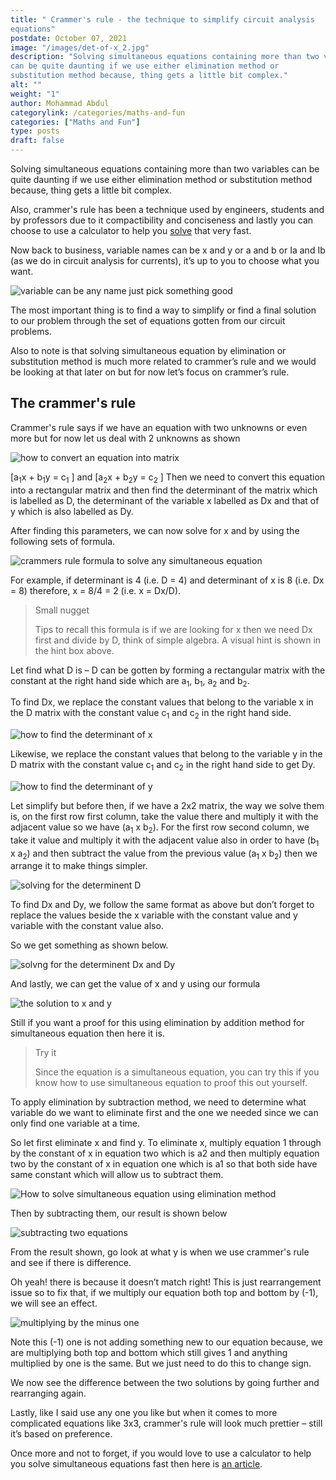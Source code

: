 ```yaml
---
title: " Crammer's rule - the technique to simplify circuit analysis
equations"
postdate: October 07, 2021
image: "/images/det-of-x_2.jpg"
description: "Solving simultaneous equations containing more than two variables
can be quite daunting if we use either elimination method or
substitution method because, thing gets a little bit complex."
alt: ""
weight: "1"
author: Mohammad Abdul
categorylink: /categories/maths-and-fun
categories: ["Maths and Fun"]
type: posts
draft: false
---
```


<div class="content">

<p>
Solving simultaneous equations containing more than two variables
can be quite daunting if we use either elimination method or
substitution method because, thing gets a little bit complex. </p>
<p>Also,
crammer's rule has been a technique used by engineers, 
students and by professors due to it compactibility and conciseness and lastly you can choose to use a calculator to help you 
<a href="/more-resource/how-to-solve-equation-using-calculator.html" class="links-to-article">solve</a> that very fast.
</p>
<p>
Now back to business, variable names can be x and y or a and b or Ia
and Ib (as we do in circuit analysis for currents), it’s up to you
to choose what you want.
</p>
<img loading="lazy" src="/images/varnames_4.jpg" alt="variable can be any name just pick something good" />

<p>
The most important thing is to find a way to simplify or find a
final solution to our problem through the set of equations gotten
from our circuit problems.
</p>

<p>
Also to note is that solving simultaneous equation by elimination or
substitution method is much more related to crammer’s rule and we
would be looking at that later on but for now let’s focus on
crammer’s rule.
</p>
<h2>The crammer's rule</h2>
<p>
Crammer's rule says if we have an equation with two unknowns or even
more but for now let us deal with 2 unknowns as shown
</p>
<img loading="lazy" src="/images/crammersconvert_2.jpg" alt="how to convert an equation into matrix" />
<p>
[a<sub>1</sub>x + b<sub>1</sub>y = c<sub>1</sub> ] and
[a<sub>2</sub>x + b<sub>2</sub>y = c<sub>2</sub> ] Then we need to
convert this equation into a rectangular matrix and then find the
determinant of the matrix which is labelled as D, the determinant of the variable x labelled as Dx and that of y which is also labelled as Dy.
</p>
<p>
After finding this parameters, we can now solve for x and by using the
following sets of formula.
</p>
<img loading="lazy" src="/images/crammeesformula_1.jpg" alt="crammers rule formula to solve any simultaneous equation" />
<p>
For example, if determinant is 4 (i.e. D = 4) and determinant of x
is 8 (i.e. Dx = 8) therefore, x = 8/4 = 2 (i.e. x = Dx/D).
</p>
<blockquote class="blockquote">
<p class="little-nugget">Small nugget</p>
<p class="quote-text">
Tips to recall this formula is if we are looking for x then we
need Dx first and divide by D, think of simple algebra. A visual hint is shown in the hint box above.
</p>
</blockquote>
<p>
Let find what D is – D can be gotten by forming a rectangular matrix
with the constant at the right hand side which are a<sub>1</sub>,
b<sub>1</sub>, a<sub>2</sub> and b<sub>2</sub>.
</p>

<p>
To find Dx, we replace the constant values that belong to the
variable x in the D matrix with the constant value c<sub>1</sub> and
c<sub>2</sub> in the right hand side.
</p>
<img loading="lazy" src="/images/det-of-x_2.jpg" alt="how to find the determinant of x" />
<p>
Likewise, we replace the constant values that belong to the variable
y in the D matrix with the constant value c<sub>1</sub> and c<sub>2</sub>
in the right hand side to get Dy.
</p>
<img loading="lazy" src="/images/detofy_2 (1).jpg" alt="how to find the determinant of y" />
<p>
Let simplify but before then, if we have a 2x2 matrix, the way we
solve them is, on the first row first column, take the value there
and multiply it with the adjacent value so we have (a<sub>1</sub> x
b<sub>2</sub>). For the first row second column, we take it value
and multiply it with the adjacent value also in order to have (b<sub>1</sub>
x a<sub>2</sub>) and then subtract the value from the previous value
(a<sub>1</sub> x b<sub>2</sub>) then we arrange it to make things
simpler.
</p>
<img loading="lazy" src="/images/solve-d_2.jpg" alt="solving for the determinent D" />
<p>
To find Dx and Dy, we follow the same format as above but don’t
forget to replace the values beside the x variable with the constant
value and y variable with the constant value also.
</p>
<p>So we get something as shown below.</p>
<img loading="lazy" src="/images/solvedxdy_2.jpg" alt="solvng for the determinent Dx and Dy" />
<p>And lastly, we can get the value of x and y using our formula</p>
<img loading="lazy" src="/images/lastlyxy_2.jpg" alt="the solution to x and y" />
<p>
Still if you want a proof for this using elimination by addition
method for simultaneous equation then here it is.
</p>
<blockquote class="blockquote">
<p class="little-nugget">Try it</p>
<p class="quote-text">
Since the equation is a simultaneous equation, you can try this if
you know how to use simultaneous equation to proof this out
yourself.
</p>
</blockquote>

<p>
To apply elimination by subtraction method, we need to determine
what variable do we want to eliminate first and the one we needed
since we can only find one variable at a time.
</p>
<p>
So let first eliminate x and find y. To eliminate x, multiply
equation 1 through by the constant of x in equation two which is a2
and then multiply equation two by the constant of x in equation one
which is a1 so that both side have same constant which will allow us
to subtract them.
</p>
<img loading="lazy" src="/images/elimintro_2.jpg" alt="How to solve simultaneous equation using elimination method" />
<p>Then by subtracting them, our result is shown below</p>
<img loading="lazy" src="/images/letsubtract_2.jpg" alt="subtracting two equations" />
<p>
From the result shown, go look at what y is when we use crammer's
rule and see if there is difference.
</p>
<p>
Oh yeah! there is because it doesn’t match right! This is just
rearrangement issue so to fix that, if we multiply our equation both
top and bottom by (-1), we will see an effect.
</p>
<img loading="lazy" src="/images/multiplyminone_2.jpg" alt="multiplying by the minus one" />
<p>
Note this (-1) one is not adding something new to our equation
because, we are multiplying both top and bottom which still gives 1
and anything multiplied by one is the same. But we just need to do
this to change sign.
</p>
<p>
We now see the difference between the two solutions by going further
and rearranging again.
</p>
<p>
Lastly, like I said use any one you like but when it comes to more
complicated equations like 3x3, crammer's rule will look much
prettier – still it’s based on preference.
</p>

<p>
Once more and not to forget, if you would love to use a calculator to help you solve
simultaneous equations fast then here is
<a href="/funmaths/how-to-solve-equation-using-calculator/" class="links-to-article">an article</a>.
</p>
</div>
